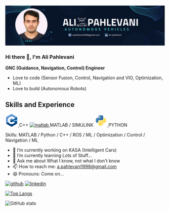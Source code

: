 ![Autonomous Vehicles](https://github.com/Ali-Pah/Ali-Pah/blob/main/Navy%20Blue%20Geometric%20Technology%20LinkedIn%20Banner.png)

### Hi there 👋, I'm Ali Pahlevani
**GNC (Guidance, Navigation, Control) Engineer**
* Love to code (Sensor Fusion, Control, Navigation and VIO, Optimization, ML)
* Love to build (Autonomous Robots)

## Skills and Experience
<a href="https://www.w3schools.com/cpp/" target="_blank" rel="noreferrer"> <img src="https://raw.githubusercontent.com/devicons/devicon/master/icons/cplusplus/cplusplus-original.svg" alt="cplusplus" width="40" height="40"/> </a> C++
<a href="https://www.mathworks.com/" target="_blank" rel="noreferrer"> <img src="https://upload.wikimedia.org/wikipedia/commons/2/21/Matlab_Logo.png" alt="matlab" width="40" height="40"/> </a> MATLAB / SIMULINK
<a href="https://www.python.org" target="_blank" rel="noreferrer"> <img src="https://raw.githubusercontent.com/devicons/devicon/master/icons/python/python-original.svg" alt="python" width="40" height="40"/> </a> PYTHON

Skills: MATLAB / Python / C++ / ROS / ML / Optimization / Control / Navigation / ML

- 🔭 I’m currently working on KASA (Intelligent Cars) 
- 🌱 I’m currently learning Lots of Stuff... 
- 💬 Ask me about What I know, not what I don't know 
- 📫 How to reach me: a.pahlevani1998@gmail.com 
- 😄 Pronouns: Come on... 


[<img src='https://cdn.jsdelivr.net/npm/simple-icons@3.0.1/icons/github.svg' alt='github' height='40'>](https://github.com/ali-pah)  [<img src='https://cdn.jsdelivr.net/npm/simple-icons@3.0.1/icons/linkedin.svg' alt='linkedin' height='40'>](https://www.linkedin.com/in/ali-pahlevani/)  

[![Top Langs](https://github-readme-stats.vercel.app/api/top-langs/?username=ali-pah)](https://github.com/anuraghazra/github-readme-stats)

![GitHub stats](https://github-readme-stats.vercel.app/api?username=ali-pah&show_icons=true)  


